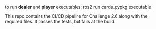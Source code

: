 to run **dealer** and **player** executables: ros2 run cards_pypkg executable

This repo contains the CI/CD pipeline for Challenge 2.6 along with the required files. It passes the tests, but fails at the build.



